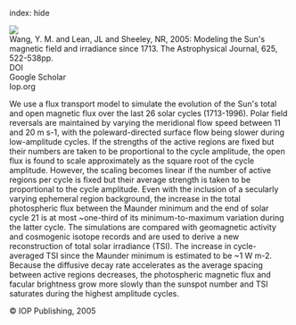 index: hide

<div class="Citation">
    <div class="Citation-thumb CitationThumb-linked"  data-href="https://doi.org/10.1086/429689">
      <img src="https://static.claimspace.cloud/climate-study-static/refs/thumbs/5/Wang_et_al_2005-thumb.png" />
    </div>

  <div class="Citation-body">
    <div class="Citation-text">Wang, Y. M. and Lean, JL and Sheeley, NR, 2005: Modeling the Sun's magnetic field and irradiance since 1713. <span class="Article-journal">The Astrophysical Journal, </span><span class="Article-volume">625, </span>522-538pp.</div>
    <div class="Citation-links">
      <div class="CitationLink" data-href="https://doi.org/10.1086/429689">
        <div class="CitationLink-icon CitationLink-Doi"></div>
        <div class="CitationLink-text">DOI</div>
      </div>
      <div class="CitationLink" data-href="https://scholar.google.com/scholar?q=10.1086/429689">
        <div class="CitationLink-icon CitationLink-Scholar"></div>
        <div class="CitationLink-text">Google Scholar</div>
      </div>
      <div class="CitationLink" data-href="http://stacks.iop.org/0004-637X/625/i=1/a=522">
        <div class="CitationLink-icon CitationLink-Publisher"></div>
        <div class="CitationLink-text">Iop.org</div>
      </div>
    </div>
  </div>
</div>

We use a flux transport model to simulate the evolution of the Sun's total and open magnetic flux over the last 26 solar cycles (1713-1996). Polar field reversals are maintained by varying the meridional flow speed between 11 and 20 m s-1, with the poleward-directed surface flow being slower during low-amplitude cycles. If the strengths of the active regions are fixed but their numbers are taken to be proportional to the cycle amplitude, the open flux is found to scale approximately as the square root of the cycle amplitude. However, the scaling becomes linear if the number of active regions per cycle is fixed but their average strength is taken to be proportional to the cycle amplitude. Even with the inclusion of a secularly varying ephemeral region background, the increase in the total photospheric flux between the Maunder minimum and the end of solar cycle 21 is at most ~one-third of its minimum-to-maximum variation during the latter cycle. The simulations are compared with geomagnetic activity and cosmogenic isotope records and are used to derive a new reconstruction of total solar irradiance (TSI). The increase in cycle-averaged TSI since the Maunder minimum is estimated to be ~1 W m-2. Because the diffusive decay rate accelerates as the average spacing between active regions decreases, the photospheric magnetic flux and facular brightness grow more slowly than the sunspot number and TSI saturates during the highest amplitude cycles.

<div class="Citation-copy">
&copy; IOP Publishing, 2005
</div>